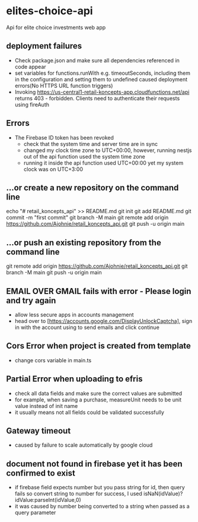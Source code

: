 # elites-choice-api

Api for elite choice investments web app

## deployment failures

- Check package.json and make sure all dependencies referenced in code appear
- set variables for functions.runWith e.g. timeoutSeconds, including them in the configuration and setting them to
  undefined caused deployment errors(No HTTPS URL function triggers)
- Invoking https://us-central1-retail-koncepts-app.cloudfunctions.net/api returns 403 - forbidden. Clients need to
  authenticate their requests using fireAuth

## Errors

- The Firebase ID token has been revoked
    - check that the system time and server time are in sync
    - changed my clock time zone to UTC+00:00, however, running nestjs out of the api function used the system time zone
    - running it inside the api function used UTC+00:00 yet my system clock was on UTC+3:00

## …or create a new repository on the command line

echo "# retail_koncepts_api" >> README.md git init git add README.md git commit -m "first commit"
git branch -M main git remote add origin https://github.com/Ajohnie/retail_koncepts_api.git
git push -u origin main

## …or push an existing repository from the command line

git remote add origin https://github.com/Ajohnie/retail_koncepts_api.git
git branch -M main git push -u origin main

## EMAIL OVER GMAIL fails with error - Please login and try again

- allow less secure apps in accounts management
- head over to [https://accounts.google.com/DisplayUnlockCaptcha], sign in with the account using to send emails and
  click continue

## Cors Error when project is created from template

- change cors variable in main.ts

## Partial Error when uploading to efris

- check all data fields and make sure the correct values are submitted
- for example, when saving a purchase, measureUnit needs to be unit value instead of init name
- it usually means not all fields could be validated successfully

## Gateway timeout

- caused by failure to scale automatically by google cloud

## document not found in firebase yet it has been confirmed to exist
- if firebase field expects number but you pass string for id,
then query fails so convert string to number for success, I used isNaN(idValue)?idValue:parseInt(idValue,0)
- it was caused by number being converted to a string when passed as a query parameter